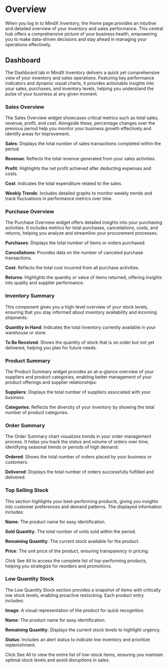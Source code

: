 # **Overview**

When you log in to MindX Inventory, the Home page provides an intuitive and detailed overview of your inventory and sales performance. This central hub offers a comprehensive picture of your business health, empowering you to make data-driven decisions and stay ahead in managing your operations effectively.

## **Dashboard**

The Dashboard tab in MindX Inventory delivers a quick yet comprehensive view of your inventory and sales operations. Featuring key performance indicators and dynamic visual charts, it provides actionable insights into your sales, purchases, and inventory levels, helping you understand the pulse of your business at any given moment.

### **Sales Overview**

The Sales Overview widget showcases critical metrics such as total sales, revenue, profit, and cost. Alongside these, percentage changes over the previous period help you monitor your business growth effectively and identify areas for improvement.


**Sales**: Displays the total number of sales transactions completed within the period.

**Revenue**: Reflects the total revenue generated from your sales activities.

**Profit**: Highlights the net profit achieved after deducting expenses and costs.

**Cost**: Indicates the total expenditure related to the sales.

**Weekly Trends**: Includes detailed graphs to monitor weekly trends and track fluctuations in performance metrics over time.

### **Purchase Overview**

The Purchase Overview widget offers detailed insights into your purchasing activities. It includes metrics for total purchases, cancellations, costs, and returns, helping you analyze and streamline your procurement processes.


**Purchases**: Displays the total number of items or orders purchased.

**Cancellations**: Provides data on the number of canceled purchase transactions.

**Cost**: Reflects the total cost incurred from all purchase activities.

**Returns**: Highlights the quantity or value of items returned, offering insights into quality and supplier performance.

### **Inventory Summary**

This component gives you a high-level overview of your stock levels, ensuring that you stay informed about inventory availability and incoming shipments:


**Quantity in Hand**: Indicates the total inventory currently available in your warehouse or store.

**To Be Received**: Shows the quantity of stock that is on order but not yet delivered, helping you plan for future needs.

### **Product Summary**

The Product Summary widget provides an at-a-glance overview of your suppliers and product categories, enabling better management of your product offerings and supplier relationships:


**Suppliers**: Displays the total number of suppliers associated with your business.

**Categories**: Reflects the diversity of your inventory by showing the total number of product categories.

### **Order Summary**

The Order Summary chart visualizes trends in your order management process. It helps you track the status and volume of orders over time, identifying seasonal trends or periods of high demand:


**Ordered**: Shows the total number of orders placed by your business or customers.

**Delivered**: Displays the total number of orders successfully fulfilled and delivered.

### **Top Selling Stock**

This section highlights your best-performing products, giving you insights into customer preferences and demand patterns. The displayed information includes:


**Name**: The product name for easy identification.

**Sold Quantity**: The total number of units sold within the period.

**Remaining Quantity**: The current stock available for the product.

**Price**: The unit price of the product, ensuring transparency in pricing.

Click See All to access the complete list of top-performing products, helping you strategize for reorders and promotions.

### **Low Quantity Stock**

The Low Quantity Stock section provides a snapshot of items with critically low stock levels, enabling proactive restocking. Each product entry includes:


**Image**: A visual representation of the product for quick recognition.

**Name**: The product name for easy identification.

**Remaining Quantity**: Displays the current stock levels to highlight urgency.

**Status**: Includes an alert status to indicate low inventory and prioritize replenishment.

Click See All to view the entire list of low-stock items, ensuring you maintain optimal stock levels and avoid disruptions in sales.
